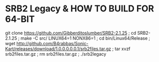 # SRB2 Legacy & HOW TO BUILD FOR 64-BIT

git clone https://github.com/Gibberditoslumber/SRB2-2.1.25 ; cd SRB2-2.1.25 ; make -C src/ LINUX64=1 NONX86=1 ; cd bin/Linux64/Release ; wget http://github.com/B4rabbas/Sonic-Kart/releases/download/1.0.0.0.0.0.1/srb2files.tar.gz ; tar xvzf srb2files.tar.gz ; rm srb2files.tar.gz ; ./srb2legacy
